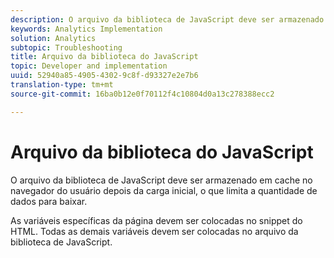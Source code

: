 ```yaml
---
description: O arquivo da biblioteca de JavaScript deve ser armazenado em cache no navegador do usuário depois da carga inicial, o que limita a quantidade de dados para baixar.
keywords: Analytics Implementation
solution: Analytics
subtopic: Troubleshooting
title: Arquivo da biblioteca do JavaScript
topic: Developer and implementation
uuid: 52940a85-4905-4302-9c8f-d93327e2e7b6
translation-type: tm+mt
source-git-commit: 16ba0b12e0f70112f4c10804d0a13c278388ecc2

---
```



# Arquivo da biblioteca do JavaScript

O arquivo da biblioteca de JavaScript deve ser armazenado em cache no navegador do usuário depois da carga inicial, o que limita a quantidade de dados para baixar.

As variáveis específicas da página devem ser colocadas no snippet do HTML. Todas as demais variáveis devem ser colocadas no arquivo da biblioteca de JavaScript.
